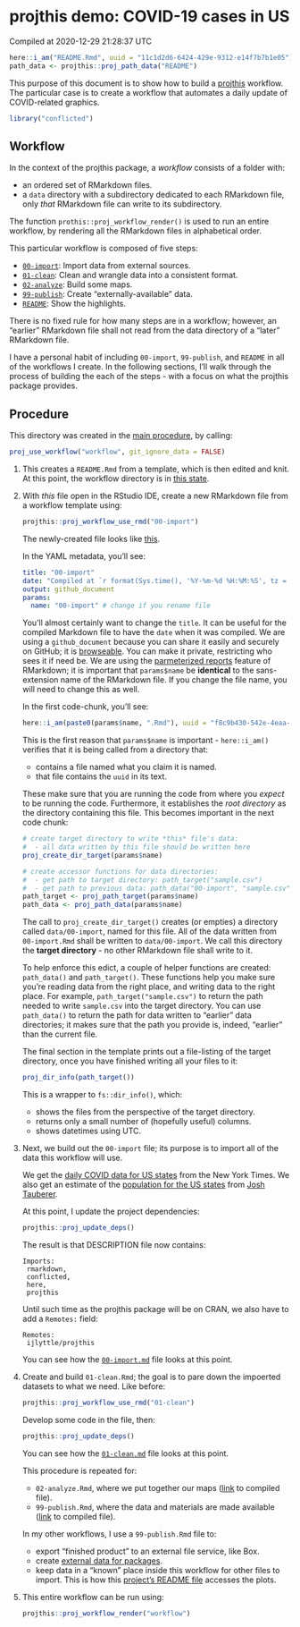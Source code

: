 projthis demo: COVID-19 cases in US
================
Compiled at 2020-12-29 21:28:37 UTC

``` r
here::i_am("README.Rmd", uuid = "11c1d2d6-6424-429e-9312-e14f7b7b1e05")
path_data <- projthis::proj_path_data("README")
```

This purpose of this document is to show how to build a
[projthis](https://ijlyttle.github.io/projthis/) workflow. The
particular case is to create a workflow that automates a daily update of
COVID-related graphics.

``` r
library("conflicted")
```

## Workflow

In the context of the projthis package, a *workflow* consists of a
folder with:

-   an ordered set of RMarkdown files.
-   a `data` directory with a subdirectory dedicated to each RMarkdown
    file, only *that* RMarkdown file can write to its subdirectory.

The function `prothis::proj_workflow_render()` is used to run an entire
workflow, by rendering all the RMarkdown files in alphabetical order.

This particular workflow is composed of five steps:

-   [`00-import`](00-import.md): Import data from external sources.
-   [`01-clean`](01-clean.md): Clean and wrangle data into a consistent
    format.
-   [`02-analyze`](02-analyze.md): Build some maps.
-   [`99-publish`](99-publish.md): Create “externally-available” data.
-   [`README`](README.md): Show the highlights.

There is no fixed rule for how many steps are in a workflow; however, an
“earlier” RMarkdown file shall not read from the data directory of a
“later” RMarkdown file.

I have a personal habit of including `00-import`, `99-publish`, and
`README` in all of the workflows I create. In the following sections,
I’ll walk through the process of building the each of the steps - with a
focus on what the projthis package provides.

## Procedure

This directory was created in the [main procedure](../README.md), by
calling:

``` r
proj_use_workflow("workflow", git_ignore_data = FALSE)
```

1.  This creates a `README.Rmd` from a template, which is then edited
    and knit. At this point, the workflow directory is in [this
    state](https://github.com/ijlyttle/covidStates/tree/create-workflow/workflow).

2.  With *this* file open in the RStudio IDE, create a new RMarkdown
    file from a workflow template using:

    ``` r
    projthis::proj_workflow_use_rmd("00-import")
    ```

    The newly-created file looks like
    [this](https://github.com/ijlyttle/covidStates/blob/5acbfc5bc1c898c1210455f2c921732e100069a7/workflow/00-import.Rmd).

    In the YAML metadata, you’ll see:

    ``` yaml
    title: "00-import"
    date: "Compiled at `r format(Sys.time(), '%Y-%m-%d %H:%M:%S', tz = 'UTC')` UTC"
    output: github_document
    params:
      name: "00-import" # change if you rename file
    ```

    You’ll almost certainly want to change the `title`. It can be useful
    for the compiled Markdown file to have the `date` when it was
    compiled. We are using a `github_document` because you can share it
    easily and securely on GitHub; it is
    [browseable](https://happygitwithr.com/workflows-browsability.html).
    You can make it private, restricting who sees it if need be. We are
    using the [parmeterized
    reports](https://bookdown.org/yihui/rmarkdown/parameterized-reports.html)
    feature of RMarkdown; it is important that `params$name` be
    **identical** to the sans-extension name of the RMarkdown file. If
    you change the file name, you will need to change this as well.

    In the first code-chunk, you’ll see:

    ``` r
    here::i_am(paste0(params$name, ".Rmd"), uuid = "f8c9b430-542e-4eaa-b315-bad86866aa06")
    ```

    This is the first reason that `params$name` is important -
    `here::i_am()` verifies that it is being called from a directory
    that:

    -   contains a file named what you claim it is named.
    -   that file contains the `uuid` in its text.

    These make sure that you are running the code from where you
    *expect* to be running the code. Furthermore, it establishes the
    *root directory* as the directory containing this file. This becomes
    important in the next code chunk:

    ``` r
    # create target directory to write *this* file's data: 
    #  - all data written by this file should be written here
    proj_create_dir_target(params$name)

    # create accessor functions for data directories:
    #  - get path to target directory: path_target("sample.csv")
    #  - get path to previous data: path_data("00-import", "sample.csv")
    path_target <- proj_path_target(params$name)
    path_data <- proj_path_data(params$name)
    ```

    The call to `proj_create_dir_target()` creates (or empties) a
    directory called `data/00-import`, named for this file. All of the
    data written from `00-import.Rmd` shall be written to
    `data/00-import`. We call this directory the **target directory** -
    no other RMarkdown file shall write to it.

    To help enforce this edict, a couple of helper functions are
    created: `path_data()` and `path_target()`. These functions help you
    make sure you’re reading data from the right place, and writing data
    to the right place. For example, `path_target("sample.csv")` to
    return the path needed to write `sample.csv` into the target
    directory. You can use `path_data()` to return the path for data
    written to “earlier” data directories; it makes sure that the path
    you provide is, indeed, “earlier” than the current file.

    The final section in the template prints out a file-listing of the
    target directory, once you have finished writing all your files to
    it:

    ``` r
    proj_dir_info(path_target())
    ```

    This is a wrapper to `fs::dir_info()`, which:

    -   shows the files from the perspective of the target directory.
    -   returns only a small number of (hopefully useful) columns.
    -   shows datetimes using UTC.

3.  Next, we build out the `00-import` file; its purpose is to import
    all of the data this workflow will use.

    We get the [daily COVID data for US
    states](https://github.com/nytimes/covid-19-data/blob/master/us-states.csv)
    from the New York Times. We also get an estimate of the [population
    for the US
    states](https://github.com/JoshData/historical-state-population-csv/blob/primary/historical_state_population_by_year.csv)
    from [Josh Tauberer](https://github.com/JoshData).

    At this point, I update the project dependencies:

    ``` r
    projthis::proj_update_deps()
    ```

    The result is that DESCRIPTION file now contains:

        Imports: 
         rmarkdown,
         conflicted,
         here,
         projthis

    Until such time as the projthis package will be on CRAN, we also
    have to add a `Remotes:` field:

        Remotes:
         ijlyttle/projthis

    You can see how the
    [`00-import.md`](https://github.com/ijlyttle/covidStates/blob/workflow-import/workflow/00-import.md)
    file looks at this point.

4.  Create and build `01-clean.Rmd`; the goal is to pare down the
    impoerted datasets to what we need. Like before:

    ``` r
    projthis::proj_workflow_use_rmd("01-clean")
    ```

    Develop some code in the file, then:

    ``` r
    projthis::proj_update_deps()
    ```

    You can see how the
    [`01-clean.md`](https://github.com/ijlyttle/covidStates/blob/workflow-clean/workflow/01-clean.md)
    file looks at this point.

    This procedure is repeated for:

    -   `02-analyze.Rmd`, where we put together our maps
        ([link](https://github.com/ijlyttle/covidStates/blob/workflow-analyze/workflow/02-analyze.md)
        to compiled file).
    -   `99-publish.Rmd`, where the data and materials are made
        available
        ([link](https://github.com/ijlyttle/covidStates/blob/workflow-publish/workflow/99-publish.md)
        to compiled file).

    In my other workflows, I use a `99-publish.Rmd` file to:

    -   export “finished product” to an external file service, like Box.
    -   create [external data for
        packages](https://r-pkgs.org/data.html).
    -   keep data in a “known” place inside this workflow for other
        files to import. This is how this [project’s README
        file](https://raw.githubusercontent.com/ijlyttle/covidStates/master/README.md)
        accesses the plots.

5.  This entire workflow can be run using:

    ``` r
    projthis::proj_workflow_render("workflow")
    ```
